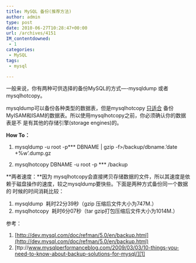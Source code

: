 ```yaml
---
title: MySQL 备份(推荐方法)
author: admin
type: post
date: 2010-06-27T10:28:47+00:00
url: /archives/4151
IM_contentdowned:
 - 1
categories:
 - MySQL
tags:
 - mysql

---
```

一般来说，你有两种可供选择的备份MySQL的方式—-mysqldump 或者mysqlhotcopy。

mysqldump可以备份各种类型的数据表，但是mysqlhotcopy [只适合](http://dev.mysql.com/doc/refman/5.0/en/backup.html) 备份MyISAM和ISAM的数据表。所以使用mysqlhotcopy之前，你必须确认你的数据表是不 是有其他的存储引擎(storage engines)的。

**How To：**

1. mysqldump -u root -p*** DBNAME | gzip -f>/backup/dbname.’date +%w’.dump.gz

2. mysqlhotcopy DBNAME -u root -p *** /backup


**两者速度：**因为 mysqlhotcopy会直接拷贝存储数据的文件，所以其速度是依赖于磁盘操作的速度，较之mysqldump要快些。下面是两种方式备份同一个数据的 时候的时间消耗比较：

 1. mysqldump  耗时22分39秒（gzip 压缩后文件大小为747M.）
 2. mysqlhotcopy  耗时6分07秒（tar gzip打包压缩后文件大小为1014M.）

参考：

 1. [http://dev.mysql.com/doc/refman/5.0/en/backup.html](http://dev.mysql.com/doc/refman/5.0/en/backup.html)
 2. [ttp://www.mysqlperformanceblog.com/2009/03/03/10-things-you-need-to-know-about-backup-solutions-for-mysql/][1]

 [1]: http://www.mysqlperformanceblog.com/2009/03/03/10-things-you-need-to-know-about-backup-solutions-for-mysql/